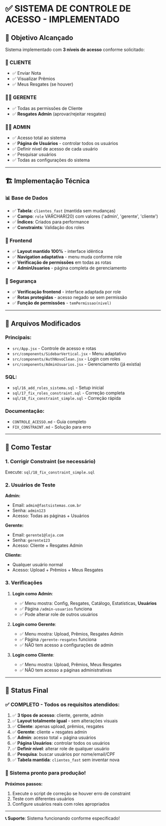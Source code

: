 # ✅ SISTEMA DE CONTROLE DE ACESSO - IMPLEMENTADO

## 🎯 Objetivo Alcançado

Sistema implementado com **3 níveis de acesso** conforme solicitado:

### 👤 CLIENTE
- ✅ Enviar Nota
- ✅ Visualizar Prêmios  
- ✅ Meus Resgates (se houver)

### 👨‍💼 GERENTE
- ✅ Todas as permissões de Cliente
- ✅ **Resgates Admin** (aprovar/rejeitar resgates)

### 👨‍💻 ADMIN
- ✅ Acesso total ao sistema
- ✅ **Página de Usuários** - controlar todos os usuários
- ✅ Definir nível de acesso de cada usuário
- ✅ Pesquisar usuários
- ✅ Todas as configurações do sistema

---

## 🏗️ Implementação Técnica

### 📊 Base de Dados
- ✅ **Tabela**: `clientes_fast` (mantida sem mudanças)
- ✅ **Campo**: `role` VARCHAR(20) com valores ('admin', 'gerente', 'cliente')
- ✅ **Índices**: Criados para performance
- ✅ **Constraints**: Validação dos roles

### 🎨 Frontend
- ✅ **Layout mantido 100%** - interface idêntica
- ✅ **Navigation adaptativa** - menu muda conforme role
- ✅ **Verificação de permissões** em todas as rotas
- ✅ **AdminUsuarios** - página completa de gerenciamento

### 🔐 Segurança
- ✅ **Verificação frontend** - interface adaptada por role
- ✅ **Rotas protegidas** - acesso negado se sem permissão
- ✅ **Função de permissões** - `temPermissao(nivel)`

---

## 📁 Arquivos Modificados

### Principais:
- `src/App.jsx` - Controle de acesso e rotas
- `src/components/SidebarVertical.jsx` - Menu adaptativo
- `src/components/AuthNovoClean.jsx` - Login com roles
- `src/components/AdminUsuarios.jsx` - Gerenciamento (já existia)

### SQL:
- `sql/16_add_roles_sistema.sql` - Setup inicial
- `sql/17_fix_roles_constraint.sql` - Correção completa  
- `sql/18_fix_constraint_simple.sql` - Correção rápida

### Documentação:
- `CONTROLE_ACESSO.md` - Guia completo
- `FIX_CONSTRAINT.md` - Solução para erro

---

## 🧪 Como Testar

### 1. Corrigir Constraint (se necessário)
Execute: `sql/18_fix_constraint_simple.sql`

### 2. Usuários de Teste

**Admin:**
- Email: `admin@fastsistemas.com.br`
- Senha: `admin123`
- Acesso: Todas as páginas + Usuários

**Gerente:**  
- Email: `gerente1@loja.com`
- Senha: `gerente123`
- Acesso: Cliente + Resgates Admin

**Cliente:**
- Qualquer usuário normal
- Acesso: Upload + Prêmios + Meus Resgates

### 3. Verificações

1. **Login como Admin**:
   - ✅ Menu mostra: Config, Resgates, Catálogo, Estatísticas, **Usuários**
   - ✅ Página `/admin-usuarios` funciona
   - ✅ Pode alterar role de outros usuários

2. **Login como Gerente**:
   - ✅ Menu mostra: Upload, Prêmios, Resgates Admin
   - ✅ Página `/gerente-resgates` funciona
   - ✅ NÃO tem acesso a configurações de admin

3. **Login como Cliente**:
   - ✅ Menu mostra: Upload, Prêmios, Meus Resgates
   - ✅ NÃO tem acesso a páginas administrativas

---

## 🎉 Status Final

### ✅ COMPLETO - Todos os requisitos atendidos:

1. ✅ **3 tipos de acesso**: cliente, gerente, admin
2. ✅ **Layout totalmente igual** - sem alterações visuais
3. ✅ **Cliente**: apenas upload, prêmios, resgates
4. ✅ **Gerente**: cliente + resgates admin
5. ✅ **Admin**: acesso total + página usuários
6. ✅ **Página Usuários**: controlar todos os usuários
7. ✅ **Definir nível**: alterar role de qualquer usuário  
8. ✅ **Pesquisa**: buscar usuários por nome/email/CPF
9. ✅ **Tabela mantida**: `clientes_fast` sem inventar nova

### 🚀 Sistema pronto para produção!

**Próximos passos:**
1. Execute o script de correção se houver erro de constraint
2. Teste com diferentes usuários
3. Configure usuários reais com roles apropriados

---

**📞 Suporte**: Sistema funcionando conforme especificado!
